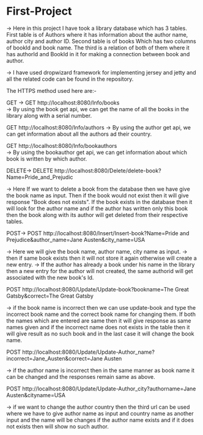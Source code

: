 # First-Project
-> Here in this project I have took a library database which has 3 tables. First table is of Authors where it has information about the author name, author city and author ID. Second table is of books Which has two columns of bookId and book name. The third is a relation of both of them where it has authorId and BookId in it for making a connection between book and author.

-> I have used dropwizard framework for implementing jersey and jetty and all the related code can be found in the repository.



The HTTPS method used here are:-

GET ->
GET http://localhost:8080/Info/books           
-> By using the book get api, we can get the name of all the books in the library along with a serial number.

GET http://localhost:8080/Info/authors
-> By using the author get api, we can get information about all the authors ad their country.

GET http://localhost:8080/Info/bookauthors     
-> By using the bookauthor get api, we can get information about which book is written by which author.



DELETE->
DELETE http://localhost:8080/Delete/delete-book?Name=Pride_and_Prejudic   

-> Here If we want to delete a book from the database then we have give the book name as input. Then if the book would not exist then it will give response "Book does not exists". If the book exists in the database then it will look for the author name and if the author has written only this book then the book along with its author will get deleted from their respective tables.



POST->
POST http://localhost:8080/Insert/Insert-book?Name=Pride and Prejudice&author_name=Jane Austen&city_name=USA 

-> Here we will give the book name, author name, city name as input.
-> then if same book exists then it will not store it again otherwise will create a new entry.
-> If the author has already a book under his name in the library then a new entry for the author will not created, the same authorid will get associated with the new book's Id.



POST http://localhost:8080/Update/Update-book?bookname=The Great Gatsby&correct=The Great Gatsby

-> if the book name is incorrect then we can use update-book and type the incorrect book name and the correct book name for changing them. If both the names which are entered are same then it will give response as same names given and if the incorrect name does not exists in the table then it will give result as no such book and in the last case it will change the book name.



POST http://localhost:8080/Update/Update-Author_name?incorrect=Jane_Austen&correct=Jane Austen

->  if the author name is incorrect then in the same manner as book name it can be changed and the responses remain same as above.



POST http://localhost:8080/Update/Update-Author_city?authorname=Jane Austen&cityname=USA

-> if we want to change the author country then the third url can be used where we have to give author name as input and country name as another input and the name will be changes if the author name exists and if it does not exists then will show no such author.



